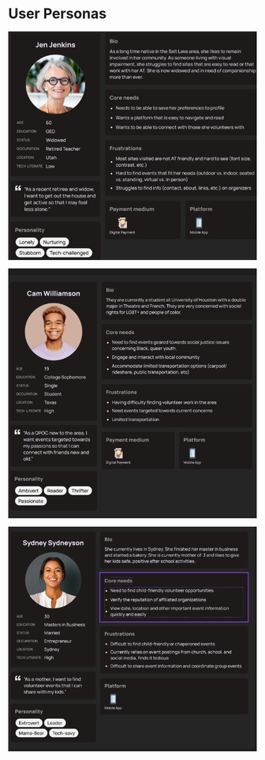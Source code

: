 # **User Personas**

![Jen Jenkins](./persona-cards/jen-jenkins.png)

![Cam Williamson](./persona-cards/cam-williamson.png)

![Sydney Sydneyson](./persona-cards/sydney-sydneyson.png)